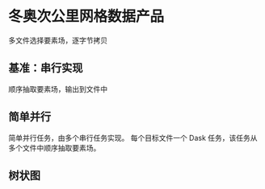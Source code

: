 # 冬奥次公里网格数据产品

多文件选择要素场，逐字节拷贝

## 基准：串行实现

顺序抽取要素场，输出到文件中

## 简单并行

简单并行任务，由多个串行任务实现。
每个目标文件一个 Dask 任务，该任务从多个文件中顺序抽取要素场。

## 树状图

